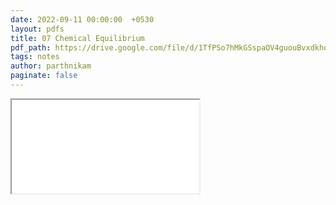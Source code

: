 ```yaml
---
date: 2022-09-11 00:00:00  +0530
layout: pdfs
title: 07 Chemical Equilibrium
pdf_path: https://drive.google.com/file/d/1TfPSo7hMkGSspaOV4guouBvxdkho29z6/preview?usp=sharing
tags: notes
author: parthnikam
paginate: false
---
```


<iframe class="embed-pdf" src="{{ page.pdf_path }}#toolbar=0" seamless="seamless" scrolling="no" style="overflow:hidden"></iframe>
